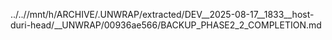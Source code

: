 ../..//mnt/h/ARCHIVE/.UNWRAP/extracted/DEV__2025-08-17__1833__host-duri-head/__UNWRAP/00936ae566/BACKUP_PHASE2_2_COMPLETION.md